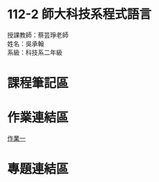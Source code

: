 # 112-2 師大科技系程式語言  
授課教師：蔡芸琤老師  
姓名：吳承翰  
系級：科技系二年級  
# 課程筆記區
# 作業連結區
 [作業一](https://youtu.be/4pQAZI1C3hA)
# 專題連結區
